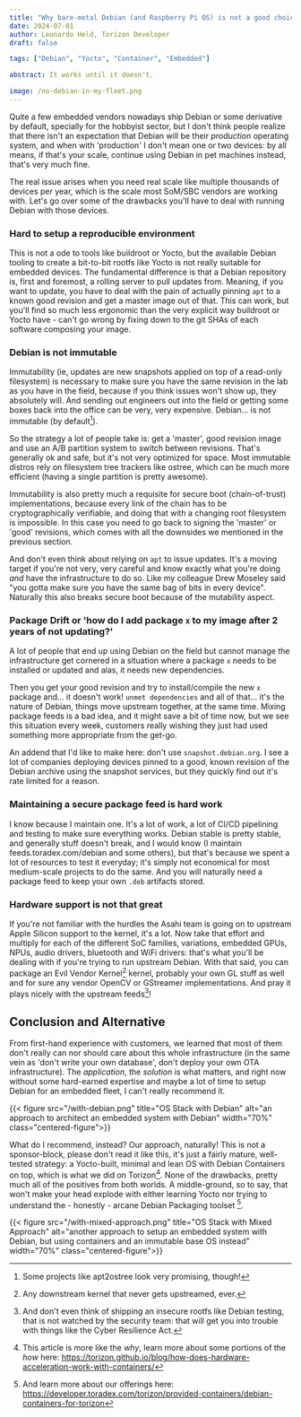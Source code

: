 ```yaml
---
title: "Why bare-metal Debian (and Raspberry Pi OS) is not a good choice for most Embedded Systems"
date: 2024-07-01
author: Leonardo Held, Torizon Developer
draft: false

tags: ["Debian", "Yocto", "Container", "Embedded"]

abstract: It works until it doesn't.

image: /no-debian-in-my-fleet.png
---
```


Quite a few embedded vendors nowadays ship Debian or some derivative by default, specially for the hobbyist sector, but I don't think people realize that there isn't an expectation that Debian will be their *production* operating system, and when with 'production' I don't mean one or two devices: by all means, if that's your scale, continue using Debian in pet machines instead, that's very much fine.

The real issue arises when you need real scale like multiple thousands of devices per year, which is the scale most SoM/SBC vendors are working with. Let's go over some of the drawbacks you'll have to deal with running Debian with those devices.

### Hard to setup a reproducible environment
This is not a ode to tools like buildroot or Yocto, but the available Debian tooling to create a bit-to-bit rootfs like Yocto is not really suitable for embedded devices. The fundamental difference is that a Debian repository is, first and foremost, a rolling server to pull updates from. Meaning, if you want to update, you have to deal with the pain of actually pinning `apt` to a known good revision and get a master image out of that. This can work, but you'll find so much less ergonomic than the very explicit way buildroot or Yocto have - can't go wrong by fixing down to the git SHAs of each software composing your image.

### Debian is not immutable
Immutability (ie, updates are new snapshots applied on top of a read-only filesystem) is necessary to make sure you have the same revision in the lab as you have in the field, because if you think issues won't show up, they absolutely will. And sending out engineers out into the field or getting some boxes back into the office can be very, very expensive.
Debian... is not immutable (by default[^0]). 

So the strategy a lot of people take is: get a 'master', good revision image and use an A/B partition system to switch between revisions. That's generally ok and safe, but it's not very optimized for space. Most immutable distros rely on filesystem tree trackers like ostree, which can be much more efficient (having a single partition is pretty awesome).

Immutability is also pretty much a requisite for secure boot (chain-of-trust) implementations, because every link of the chain has to be cryptographically verifiable, and doing that with a changing root filesystem is impossible. In this case you need to go back to signing the 'master' or 'good' revisions, which comes with all the downsides we mentioned in the previous section.

And don't even think about relying on `apt` to issue updates. It's a moving target if you're not very, very careful and know exactly what you're doing *and* have the infrastructure to do so. Like my colleague Drew Moseley said "you gotta make sure you have the same bag of bits in every device". Naturally this also breaks secure boot because of the mutability aspect.

### Package Drift or 'how do I add package `x` to my image after 2 years of not updating?'
A lot of people that end up using Debian on the field but cannot manage the infrastructure get cornered in a situation where a package `x` needs to be installed or updated and alas, it needs new dependencies.

Then you get your good revision and try to install/compile the new `x` package and... it doesn't work! `unmet dependencies` and all of that... it's the nature of Debian, things move upstream together, at the same time. Mixing package feeds is a bad idea, and it might save a bit of time now, but we see this situation every week, customers really wishing they just had used something more appropriate from the get-go.

An addend that I'd like to make here: don't use `snapshot.debian.org`. I see a lot of companies deploying devices pinned to a good, known revision of the Debian archive using the snapshot services, but they quickly find out it's rate limited for a reason.

### Maintaining a secure package feed is hard work
I know because I maintain one. It's a lot of work, a lot of CI/CD pipelining and testing to make sure everything works. Debian stable is pretty stable, and generally stuff doesn't break, and I would know (I maintain feeds.toradex.com/debian and some others), but that's because we spent a lot of resources to test it everyday; it's simply not economical for most medium-scale projects to do the same. And you will naturally need a package feed to keep your own `.deb` artifacts stored.

### Hardware support is not that great
If you're not familiar with the hurdles the Asahi team is going on to upstream Apple Silicon support to the kernel, it's a lot. Now take that effort and multiply for each of the different SoC families, variations, embedded GPUs, NPUs, audio drivers, bluetooth and WiFi drivers: that's what you'll be dealing with if you're trying to run upstream Debian.
With that said, you can package an Evil Vendor Kernel[^1]  kernel, probably your own GL stuff as well and for sure any vendor OpenCV or GStreamer implementations. And pray it plays nicely with the upstream feeds[^2]!

## Conclusion and Alternative
From first-hand experience with customers, we learned that most of them don't really can nor should care about this whole infrastructure (in the same vein as 'don't write your own database', don't deploy your own OTA infrastructure). The *application*, the *solution* is what matters, and right now without some hard-earned expertise and maybe a lot of time to setup Debian for an embedded fleet, I can't really recommend it.

{{< figure src="/with-debian.png" title="OS Stack with Debian" alt="an approach to architect an embedded system with Debian" width="70%" class="centered-figure">}}

What do I recommend, instead? Our approach, naturally! This is not a sponsor-block, please don't read it like this, it's just a fairly mature, well-tested strategy: a Yocto-built, minimal and lean OS with Debian Containers on top, which is what we did on Torizon[^3]. None of the drawbacks, pretty much all of the positives from both worlds. A middle-ground, so to say, that won't make your head explode with either learning Yocto nor trying to understand the - honestly - arcane Debian Packaging toolset [^4].

{{< figure src="/with-mixed-approach.png" title="OS Stack with Mixed Approach" alt="another approach to setup an embedded system with Debian, but using containers and an immutable base OS instead" width="70%" class="centered-figure">}}

[^0]: Some projects like apt2ostree look very promising, though!
[^1]: Any downstream kernel that never gets upstreamed, ever.
[^2]: And don't even think of shipping an insecure rootfs like Debian testing, that is not watched by the security team: that will get you into trouble with things like the Cyber Resilience Act.
[^3]: This article is more like the *why*, learn more about some portions of the *how* here: https://torizon.github.io/blog/how-does-hardware-acceleration-work-with-containers/
[^4]: And learn more about our offerings here: https://developer.toradex.com/torizon/provided-containers/debian-containers-for-torizon
